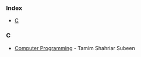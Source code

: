 ### Index

* [C](#c)


### C

* [Computer Programming](http://cpbook.subeen.com/p/blog-page.html) - Tamim Shahriar Subeen 

